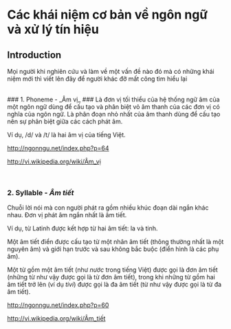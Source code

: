 # Các khái niệm cơ bản về ngôn ngữ và xử lý tín hiệu #


## Introduction ##

Mọi người khi nghiên cứu và làm về một vấn đề nào đó mà có những khái niệm mới thì viết lên đây để người khác đỡ mất công tìm hiểu lại


<br />
### 1. Phoneme - _Âm vị_ ###
Là đơn vị tối thiểu của hệ thống ngữ âm của một ngôn ngữ dùng để cấu tạo và phân biệt vỏ âm thanh của các đơn vị có nghĩa của ngôn ngữ. Là phân đoạn nhỏ nhất của âm thanh dùng để cấu tạo nên sự phân biệt giữa các cách phát âm.

Ví dụ, /d/ và /t/ là hai âm vị của tiếng Việt.

http://ngonngu.net/index.php?p=64

http://vi.wikipedia.org/wiki/Âm_vị

<br />

### 2. Syllable - _Âm tiết_ ###
Chuỗi lời nói mà con người phát ra gồm nhiều khúc đoạn dài ngắn khác nhau. Đơn vị phát âm ngắn nhất là âm tiết.

Ví dụ, từ Latinh được kết hợp từ hai âm tiết: la và tinh.

Một âm tiết điển được cấu tạo từ một nhân âm tiết (thông thường nhất là một nguyên âm) và giới hạn trước và sau không bắc buộc (điển hình là các phụ âm).

Một từ gồm một âm tiết (như _nước_ trong tiếng Việt) được gọi là đơn âm tiết (những từ như vậy được gọi là từ đơn âm tiết), trong khi những từ gồm hai âm tiết trở lên (ví dụ _tivi_) được gọi là đa âm tiết (từ như vậy được gọi là từ đa âm tiết).

http://ngonngu.net/index.php?p=60

http://vi.wikipedia.org/wiki/Âm_tiết